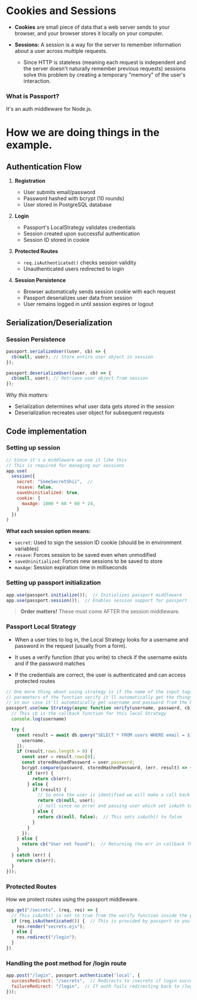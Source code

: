 # Cookies and Sessions 

- **Cookies** are small piece of data that a web server sends to your browser, 
and your browser stores it locally on your computer.

- **Sessions:** A session is a way for the server to remember information about a user across multiple requests. 
  - Since HTTP is stateless (meaning each request is independent and the server doesn't naturally remember previous requests)
    sessions solve this problem by creating a temporary "memory" of the user's interaction.

### What is Passport?
It's an auth middleware for Node.js. 

# How we are doing things in the example.

## Authentication Flow

1. **Registration**
   - User submits email/password
   - Password hashed with bcrypt (10 rounds)
   - User stored in PostgreSQL database

2. **Login**
   - Passport's LocalStrategy validates credentials
   - Session created upon successful authentication
   - Session ID stored in cookie

3. **Protected Routes**
   - `req.isAuthenticated()` checks session validity
   - Unauthenticated users redirected to login

4. **Session Persistence**
   - Browser automatically sends session cookie with each request
   - Passport deserializes user data from session
   - User remains logged in until session expires or logout


## Serialization/Deserialization

### Session Persistence

```js
passport.serializeUser((user, cb) => {
  cb(null, user); // Store entire user object in session
});

passport.deserializeUser((user, cb) => {
  cb(null, user); // Retrieve user object from session
});
```

*Why this matters:*  
- Serialization determines what user data gets stored in the session
- Deserialization recreates user object for subsequent requests


## Code implementation

### Setting up session

```js
// Since it's a middleware we use it like this
// This is required for managing our sessions
app.use(
  session({
    secret: "SomeSecretShii",  // 
    resave: false,
    saveUninitialized: true,
    cookie: {
      maxAge: 1000 * 60 * 60 * 24,
    }
  })
)
```
**What each session option means:**
- `secret`: Used to sign the session ID cookie (should be in environment variables)
- `resave`: Forces session to be saved even when unmodified
- `saveUninitialized`: Forces new sessions to be saved to store
- `maxAge`: Session expiration time in milliseconds


### Setting up passport initialization

```js
app.use(passport.initialize());  // Initializes passport middleware
app.use(passport.session());  // Enables session support for passport
```
> **Order matters!** These must come AFTER the session middleware.

### Passport Local Strategy

- When a user tries to log in, the Local Strategy looks for a username and password in the request (usually from a form).

- It uses a verify function (that you write) to check if the username exists and if the password matches

- If the credentials are correct, the user is authenticated and can access protected routes

```js 
// One more thing about using strategy is if the name of the input tags are same as 
// parameters of the function verify it'll automatically get the things 
// in our case it'll automatically get username and password from the body passed 
passport.use(new Strategy(async function verify(username, password, cb) {
  // This cb is the callback function for this local Strategy
  console.log(username)

  try {
    const result = await db.query("SELECT * FROM users WHERE email = $1", [
      username,
    ]);
    if (result.rows.length > 0) {
      const user = result.rows[0];
      const storedHashedPassword = user.password;
      bcrypt.compare(password, storedHashedPassword, (err, result) => {
        if (err) {
          return cb(err);
        } else {
          if (result) {
            // So once the user is identified we will make a call back that is 
            return cb(null, user);
            // null since no error and passing user which set isAuth to true
          } else {
            return cb(null, false);  // This sets isAuth() to false
          }
        }
      });
    } else {
      return cb("User not found");  // Returning the err in callback fn
    }
  } catch (err) {
    return cb(err);
  }
}));
```

### Protected Routes

How we protect routes using the passport middleware.

```js
app.get("/secrets", (req, res) => {
  // This isAuth() is set to true from the verify function inside the passport.use(new Strategy())
  if (req.isAuthenticated()) {  // This is provided by passport so you can check if the user is logged in or not
    res.render("secrets.ejs");
  } else {
    res.redirect("/login");
  }
})
```

### Handling the post method for /login route

```js
app.post("/login", passport.authenticate('local', {
  successRedirect: "/secrets",  // Redirects to /secrets if login successful
  failureRedirect: "/login",  // If auth fails redirecting back to /login
}));
```